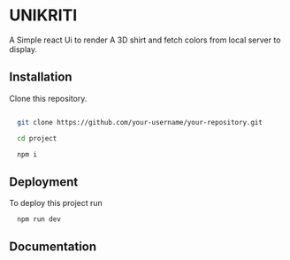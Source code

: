 # UNIKRITI

A Simple react Ui to render A 3D shirt and fetch colors from local server to display.

## Installation

Clone this repository.

```bash

  git clone https://github.com/your-username/your-repository.git

  cd project

  npm i
```

## Deployment

To deploy this project run

```bash
  npm run dev
```

## Documentation

